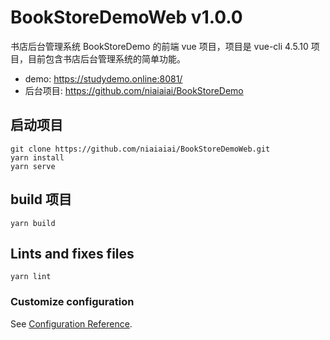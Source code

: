 # BookStoreDemoWeb v1.0.0
书店后台管理系统 BookStoreDemo 的前端 vue 项目，项目是 vue-cli 4.5.10 项目，目前包含书店后台管理系统的简单功能。
* demo: https://studydemo.online:8081/
* 后台项目: https://github.com/niaiaiai/BookStoreDemo

## 启动项目
```
git clone https://github.com/niaiaiai/BookStoreDemoWeb.git
yarn install
yarn serve
```

## build 项目
```
yarn build
```

## Lints and fixes files
```
yarn lint
```

### Customize configuration
See [Configuration Reference](https://cli.vuejs.org/config/).
